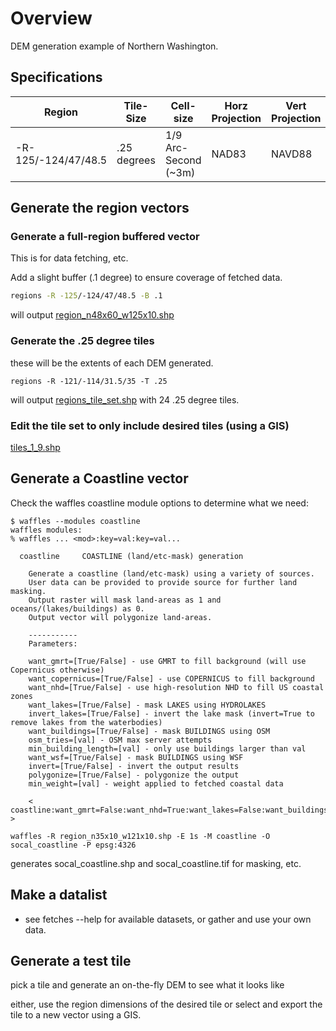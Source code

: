 # Overview

DEM generation example of Northern Washington.

## Specifications

| Region | Tile-Size | Cell-size | Horz Projection | Vert Projection |
|---|---|---|---|---|
| -R-125/-124/47/48.5 | .25 degrees | 1/9 Arc-Second (~3m) | NAD83 | NAVD88 |


## Generate the region vectors

### Generate a full-region buffered vector

This is for data fetching, etc.

Add a slight buffer (.1 degree) to ensure coverage of fetched data.

```bash
regions -R -125/-124/47/48.5 -B .1
```

will output [region_n48x60_w125x10.shp](region_n48x60_w125x10.geojson)

### Generate the .25 degree tiles

these will be the extents of each DEM generated.

```regions -R -121/-114/31.5/35 -T .25```

will output [regions_tile_set.shp](region_tile_set.geojson) with 24 .25 degree tiles.

### Edit the tile set to only include desired tiles (using a GIS)

[tiles_1_9.shp](tiles_1_9.geojson)

## Generate a Coastline vector

Check the waffles coastline module options to determine what we need:

```
$ waffles --modules coastline
waffles modules:
% waffles ... <mod>:key=val:key=val...

  coastline     COASTLINE (land/etc-mask) generation
    
    Generate a coastline (land/etc-mask) using a variety of sources. 
    User data can be provided to provide source for further land masking. 
    Output raster will mask land-areas as 1 and oceans/(lakes/buildings) as 0.
    Output vector will polygonize land-areas.
    
    -----------
    Parameters:
    
    want_gmrt=[True/False] - use GMRT to fill background (will use Copernicus otherwise)
    want_copernicus=[True/False] - use COPERNICUS to fill background
    want_nhd=[True/False] - use high-resolution NHD to fill US coastal zones
    want_lakes=[True/False] - mask LAKES using HYDROLAKES
    invert_lakes=[True/False] - invert the lake mask (invert=True to remove lakes from the waterbodies)
    want_buildings=[True/False] - mask BUILDINGS using OSM
    osm_tries=[val] - OSM max server attempts
    min_building_length=[val] - only use buildings larger than val
    want_wsf=[True/False] - mask BUILDINGS using WSF
    invert=[True/False] - invert the output results
    polygonize=[True/False] - polygonize the output
    min_weight=[val] - weight applied to fetched coastal data

    < coastline:want_gmrt=False:want_nhd=True:want_lakes=False:want_buildings=False:invert=False:polygonize=True >
```

```waffles -R region_n35x10_w121x10.shp -E 1s -M coastline -O socal_coastline -P epsg:4326```

generates socal_coastline.shp and socal_coastline.tif for masking, etc.

## Make a datalist

- see fetches --help for available datasets, or gather and use your own data.


## Generate a test tile

pick a tile and generate an on-the-fly DEM to see what it looks like

either, use the region dimensions of the desired tile or select and export the tile to a new vector using a GIS.

